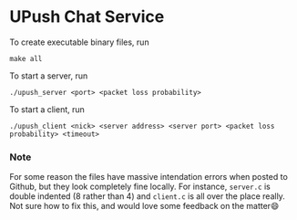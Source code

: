 # UPush Chat Service

To create executable binary files, run
```
make all
```

To start a server, run
```
./upush_server <port> <packet loss probability>
```

To start a client, run
```
./upush_client <nick> <server address> <server port> <packet loss probability> <timeout>
```

### Note
For some reason the files have massive intendation errors when posted to Github, but they look completely fine locally. For instance, `server.c` is double indented (8 rather than 4) and `client.c` is all over the place really. Not sure how to fix this, and would love some feedback on the matter😄

